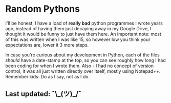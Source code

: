 # Random Pythons
I'll be honest, I have a load of **really bad** python programmes I wrote years ago, instead of having them just decaying away in my Google Drive, I thought it would be funny to just have them here. An important note: most of this was written when I was like 15, so however low you think your expectations are, lower it 3 more steps.

In case you're curious about my development in Python, each of the files *should* have a date-stamp at the top, so you can see roughly how long I had been coding for when I wrote them. Also - I had no concept of version control, it was all just written directly over itself, mostly using Notepad++. Remember kids: Do as I say, not as I do.
## Last updated: ¯\\\_(ツ)\_/¯